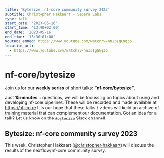 ```yaml
---
title: 'Bytesize: nf-core community survey 2023'
subtitle: Christopher Hakkaart - Seqera Labs
type: talk
start_date: '2023-05-16'
start_time: '13:00+02:00'
end_date: '2023-05-16'
end_time: '13:30+01:00'
youtube_embed: https://www.youtube.com/watch?v=hnI3IgGNq3o
location_url:
  - https://www.youtube.com/watch?v=hnI3IgGNq3o
---
```


# nf-core/bytesize

Join us for our **weekly series** of short talks: **“nf-core/bytesize”**.

Just **15 minutes** + questions, we will be focussing on topics about using and developing nf-core pipelines.
These will be recorded and made available at <https://nf-co.re>
It is our hope that these talks / videos will build an archive of training material that can complement our documentation. Got an idea for a talk? Let us know on the [`#bytesize`](https://nfcore.slack.com/channels/bytesize) Slack channel!

## Bytesize: nf-core community survey 2023

This week, Christopher Hakkaart ([@christopher-hakkaart](https://github.com/christopher-hakkaart)) will discuss the results of the nextflow/nf-core community survey.
